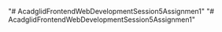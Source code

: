 "# AcadglidFrontendWebDevelopmentSession5Assignmen1" 
"# AcadglidFrontendWebDevelopmentSession5Assignmen1" 
